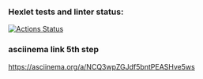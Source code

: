 ### Hexlet tests and linter status:
[![Actions Status](https://github.com/enterNewUsername/java-project-71/workflows/hexlet-check/badge.svg)](https://github.com/enterNewUsername/java-project-71/actions)
### asciinema link 5th step
https://asciinema.org/a/NCQ3wpZGJdf5bntPEASHve5ws
